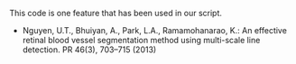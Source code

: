 This code is one feature that has been used in our script.

* Nguyen, U.T., Bhuiyan, A., Park, L.A., Ramamohanarao, K.: An effective retinal blood vessel segmentation method using multi-scale line detection. PR 46(3), 703–715 (2013)
